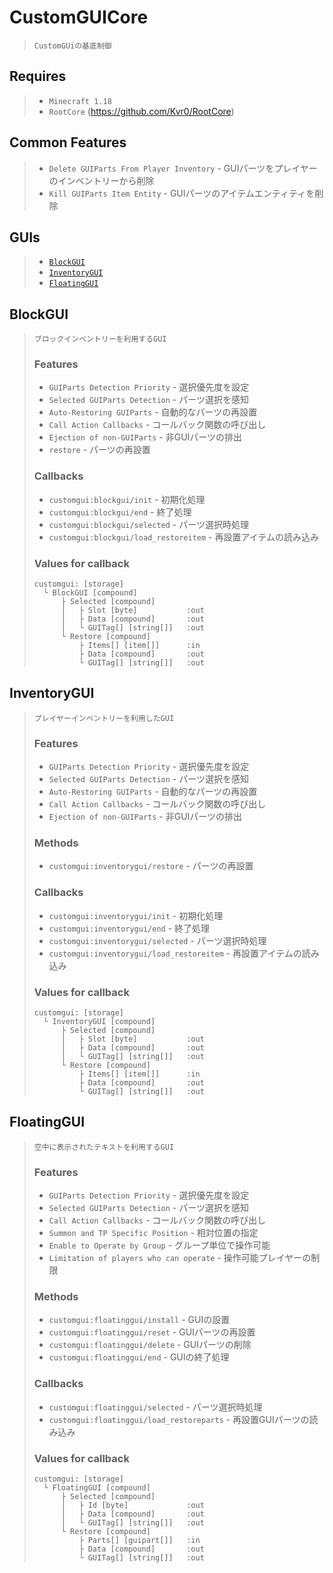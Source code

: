 # CustomGUICore 
>     CustomGUiの基底制御

## Requires
> * `Minecraft 1.18`
> * `RootCore` (https://github.com/Kvr0/RootCore)

## Common Features
> * `Delete GUIParts From Player Inventory` - GUIパーツをプレイヤーのインベントリーから削除
> * `Kill GUIParts Item Entity` - GUIパーツのアイテムエンティティを削除

## GUIs
> * [`BlockGUI`](#BlockGUI)  
> * [`InventoryGUI`](#InventoryGUI)  
> * [`FloatingGUI`](#FloatingGUI)  

## BlockGUI
>     ブロックインベントリーを利用するGUI
> ### __Features__
> * `GUIParts Detection Priority` - 選択優先度を設定
> * `Selected GUIParts Detection` - パーツ選択を感知
> * `Auto-Restoring GUIParts` - 自動的なパーツの再設置
> * `Call Action Callbacks` - コールバック関数の呼び出し
> * `Ejection of non-GUIParts` - 非GUIパーツの排出
> * `restore` - パーツの再設置
> ### __Callbacks__
> * `customgui:blockgui/init` - 初期化処理
> * `customgui:blockgui/end` - 終了処理
> * `customgui:blockgui/selected` - パーツ選択時処理
> * `customgui:blockgui/load_restoreitem` - 再設置アイテムの読み込み
> ### __Values for callback__
> ```
> customgui: [storage]
>   └ BlockGUI [compound]
>       ├ Selected [compound]
>       │   ├ Slot [byte]           :out
>       │   ├ Data [compound]       :out
>       │   └ GUITag[] [string[]]   :out
>       └ Restore [compound]
>           ├ Items[] [item[]]      :in
>           ├ Data [compound]       :out
>           └ GUITag[] [string[]]   :out
> ```

## InventoryGUI
>     プレイヤーインベントリーを利用したGUI
> ### __Features__
> * `GUIParts Detection Priority` - 選択優先度を設定
> * `Selected GUIParts Detection` - パーツ選択を感知
> * `Auto-Restoring GUIParts` - 自動的なパーツの再設置
> * `Call Action Callbacks` - コールバック関数の呼び出し
> * `Ejection of non-GUIParts` - 非GUIパーツの排出
> ### __Methods__
> * `customgui:inventorygui/restore` - パーツの再設置
> ### __Callbacks__
> * `customgui:inventorygui/init` - 初期化処理
> * `customgui:inventorygui/end` - 終了処理
> * `customgui:inventorygui/selected` - パーツ選択時処理
> * `customgui:inventorygui/load_restoreitem` - 再設置アイテムの読み込み
> ### __Values for callback__
> ```
> customgui: [storage]
>   └ InventoryGUI [compound]
>       ├ Selected [compound]
>       │   ├ Slot [byte]           :out
>       │   ├ Data [compound]       :out
>       │   └ GUITag[] [string[]]   :out
>       └ Restore [compound]
>           ├ Items[] [item[]]      :in
>           ├ Data [compound]       :out
>           └ GUITag[] [string[]]   :out
> ```

## FloatingGUI
>     空中に表示されたテキストを利用するGUI
> ### __Features__
> * `GUIParts Detection Priority` - 選択優先度を設定
> * `Selected GUIParts Detection` - パーツ選択を感知
> * `Call Action Callbacks` - コールバック関数の呼び出し
> * `Summon and TP Specific Position` - 相対位置の指定
> * `Enable to Operate by Group` - グループ単位で操作可能
> * `Limitation of players who can operate` - 操作可能プレイヤーの制限
> ### __Methods__
> * `customgui:floatinggui/install` - GUIの設置
> * `customgui:floatinggui/reset` - GUIパーツの再設置
> * `customgui:floatinggui/delete` - GUIパーツの削除
> * `customgui:floatinggui/end` - GUIの終了処理
> ### __Callbacks__
> * `customgui:floatinggui/selected` - パーツ選択時処理
> * `customgui:floatinggui/load_restoreparts` - 再設置GUIパーツの読み込み
> ### __Values for callback__
> ```
> customgui: [storage]
>   └ FloatingGUI [compound]
>       ├ Selected [compound]
>       │   ├ Id [byte]             :out
>       │   ├ Data [compound]       :out
>       │   └ GUITag[] [string[]]   :out
>       └ Restore [compound]
>           ├ Parts[] [guipart[]]   :in
>           ├ Data [compound]       :out
>           └ GUITag[] [string[]]   :out
> ```
